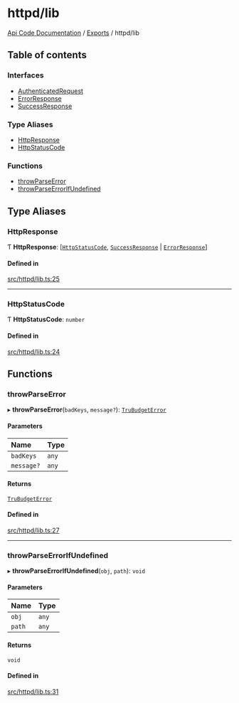 # httpd/lib
 
[Api Code Documentation](../README.md) / [Exports](../modules.md) / httpd/lib

## Table of contents

### Interfaces

- [AuthenticatedRequest](../interfaces/httpd_lib.AuthenticatedRequest.md)
- [ErrorResponse](../interfaces/httpd_lib.ErrorResponse.md)
- [SuccessResponse](../interfaces/httpd_lib.SuccessResponse.md)

### Type Aliases

- [HttpResponse](httpd_lib.md#httpresponse)
- [HttpStatusCode](httpd_lib.md#httpstatuscode)

### Functions

- [throwParseError](httpd_lib.md#throwparseerror)
- [throwParseErrorIfUndefined](httpd_lib.md#throwparseerrorifundefined)

## Type Aliases

### HttpResponse

Ƭ **HttpResponse**: [[`HttpStatusCode`](httpd_lib.md#httpstatuscode), [`SuccessResponse`](../interfaces/httpd_lib.SuccessResponse.md) \| [`ErrorResponse`](../interfaces/httpd_lib.ErrorResponse.md)]

#### Defined in

[src/httpd/lib.ts:25](https://github.com/openkfw/TruBudget/blob/26ade46/api/src/httpd/lib.ts#L25)

___

### HttpStatusCode

Ƭ **HttpStatusCode**: `number`

#### Defined in

[src/httpd/lib.ts:24](https://github.com/openkfw/TruBudget/blob/26ade46/api/src/httpd/lib.ts#L24)

## Functions

### throwParseError

▸ **throwParseError**(`badKeys`, `message?`): [`TruBudgetError`](../classes/error.TruBudgetError.md)

#### Parameters

| Name | Type |
| :------ | :------ |
| `badKeys` | `any` |
| `message?` | `any` |

#### Returns

[`TruBudgetError`](../classes/error.TruBudgetError.md)

#### Defined in

[src/httpd/lib.ts:27](https://github.com/openkfw/TruBudget/blob/26ade46/api/src/httpd/lib.ts#L27)

___

### throwParseErrorIfUndefined

▸ **throwParseErrorIfUndefined**(`obj`, `path`): `void`

#### Parameters

| Name | Type |
| :------ | :------ |
| `obj` | `any` |
| `path` | `any` |

#### Returns

`void`

#### Defined in

[src/httpd/lib.ts:31](https://github.com/openkfw/TruBudget/blob/26ade46/api/src/httpd/lib.ts#L31)
